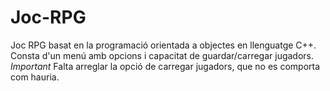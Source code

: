 # Joc-RPG
Joc RPG basat en la programació orientada a objectes en llenguatge C++. Consta d'un menú amb opcions i capacitat de guardar/carregar jugadors.
*Important* Falta arreglar la opció de carregar jugadors, que no es comporta com hauria.
